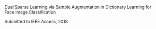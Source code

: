 Dual Sparse Learning via Sample Augmentation in Dictionary Learning for Face Image Classification

Submitted to IEEE Access, 2018
